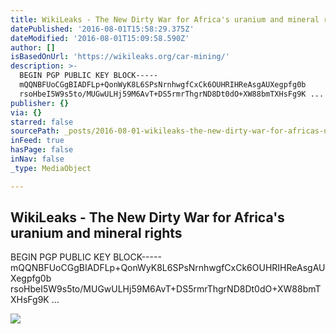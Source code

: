 ```yaml
---
title: WikiLeaks - The New Dirty War for Africa's uranium and mineral rights
datePublished: '2016-08-01T15:58:29.375Z'
dateModified: '2016-08-01T15:09:58.590Z'
author: []
isBasedOnUrl: 'https://wikileaks.org/car-mining/'
description: >-
  BEGIN PGP PUBLIC KEY BLOCK-----
  mQQNBFUoCGgBIADFLp+QonWyK8L6SPsNrnhwgfCxCk6OUHRIHReAsgAUXegpfg0b
  rsoHbeI5W9s5to/MUGwULHj59M6AvT+DS5rmrThgrND8Dt0dO+XW88bmTXHsFg9K ...
publisher: {}
via: {}
starred: false
sourcePath: _posts/2016-08-01-wikileaks-the-new-dirty-war-for-africas-uranium-and-miner.md
inFeed: true
hasPage: false
inNav: false
_type: MediaObject

---
```

<article style=""><h1>WikiLeaks - The New Dirty War for Africa's uranium and mineral rights</h1><p>BEGIN PGP PUBLIC KEY BLOCK----- mQQNBFUoCGgBIADFLp+QonWyK8L6SPsNrnhwgfCxCk6OUHRIHReAsgAUXegpfg0b rsoHbeI5W9s5to/MUGwULHj59M6AvT+DS5rmrThgrND8Dt0dO+XW88bmTXHsFg9K ...</p><img src="https://wikileaks.org/car-mining/html/Draft-Letter-Mining-Permits/poster.png" /></article>